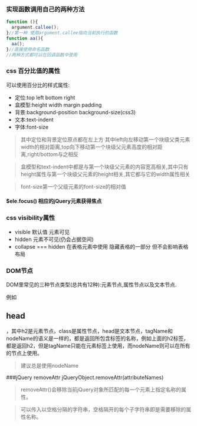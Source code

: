 ### 实现函数调用自己的两种方法
```js
function (){
  argument.callee();
}//第一种 使用argument.callee指向当前执行的函数
function aa(){
  aa();
}//直接使用命名函数
//两种方式都可以在回调函数中使用
```

### css 百分比值的属性
可以使用百分比的样式属性:
* 定位:top left bottom right
* 盒模型:height width margin padding
* 背景:background-position background-size(css3)
* 文本:text-indent
* 字体:font-size

>其中定位和背景定位原点都在左上方 其中left向左移动第一个块级父类元素width的相对距离,top向下移动第一个块级父元素高度的相对距离,right/bottom与之相反

>盒模型和text-indent中都是与第一个块级父元素的内容宽高相关,其中只有height属性与第一个块级父元素的height相关,其它都与它的width属性相关

>font-size第一个父级元素的font-size的相对值

#### $ele.focus() 相应的jQuery元素获得焦点

### css visibility属性

* visible 默认值 元素可见
* hidden 元素不可见(仍会占据空间)
* collapse === hidden 在表格元素中使用 隐藏表格的一部分 但不会影响表格布局 

### DOM节点
DOM里常见的三种节点类型(总共有12种):元素节点,属性节点以及文本节点.

例如<h2 class="title">head</h2>，其中h2是元素节点，class是属性节点，head是文本节点，tagName和nodeName的语义是一样的，都是返回所包含标签的名称，例如上面的h2标签，都是返回h2，但是tagName只能在元素标签上使用，而nodeName则可以在所有的节点上使用。
>建议总是使用nodeName

###jQuery removeAttr
jQueryObject.removeAttr(attributeNames)
>removeAttr()会移除当前jQuery对象所匹配的每一个元素上指定名称的属性。

>可以传入以空格分隔的字符串，空格隔开的每个子字符串即是需要移除的属性名称。
